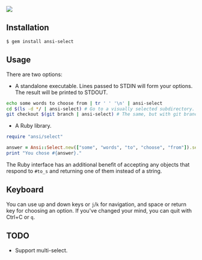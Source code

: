 ![](https://dl.dropboxusercontent.com/spa/dlqheu39w0arg9q/yaano147.png)

## Installation

    $ gem install ansi-select


## Usage

There are two options:

* A standalone executable. Lines passed to STDIN will form your options. The result will be printed to STDOUT.

```bash
echo some words to choose from | tr ' ' '\n' | ansi-select
cd $(ls -d */ | ansi-select) # Go to a visually selected subdirectory.
git checkout $(git branch | ansi-select) # The same, but with git branches.
```

* A Ruby library.

```ruby
require "ansi/select"

answer = Ansi::Select.new(["some", "words", "to", "choose", "from"]).select
print "You chose #{answer}."
```

The Ruby interface has an additional benefit of accepting any objects that respond
to `#to_s` and returning one of them instead of a string.


## Keyboard

You can use up and down keys or `j`/`k` for navigation, and space or return key for choosing an option.
If you've changed your mind, you can quit with Ctrl+C or `q`.


## TODO

* Support multi-select.
